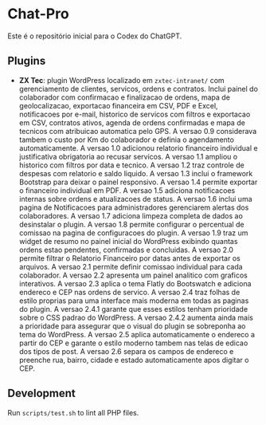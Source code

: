# Chat-Pro

Este é o repositório inicial para o Codex do ChatGPT.

## Plugins

 - **ZX Tec**: plugin WordPress localizado em `zxtec-intranet/` com gerenciamento de clientes, servicos, ordens e contratos. Inclui painel do colaborador com confirmacao e finalizacao de ordens, mapa de geolocalizacao, exportacao financeira em CSV, PDF e Excel, notificacoes por e-mail, historico de servicos com filtros e exportacao em CSV, contratos ativos, agenda de ordens confirmadas e mapa de tecnicos com atribuicao automatica pelo GPS. A versao 0.9 considerava tambem o custo por Km do colaborador e definia o agendamento automaticamente. A versao 1.0 adicionou relatorio financeiro individual e justificativa obrigatoria ao recusar servicos. A versao 1.1 ampliou o historico com filtros por data e tecnico. A versao 1.2 traz controle de despesas com relatorio e saldo liquido. A versao 1.3 inclui o framework Bootstrap para deixar o painel responsivo. A versao 1.4 permite exportar o financeiro individual em PDF. A versao 1.5 adiciona notificacoes internas sobre ordens e atualizacoes de status. A versao 1.6 inclui uma pagina de Notificacoes para administradores gerenciarem alertas dos colaboradores.
 A versao 1.7 adiciona limpeza completa de dados ao desinstalar o plugin.
 A versao 1.8 permite configurar o percentual de comissao na pagina de configuracoes do plugin.
 A versao 1.9 traz um widget de resumo no painel inicial do WordPress exibindo quantas ordens estao pendentes, confirmadas e concluidas.
 A versao 2.0 permite filtrar o Relatorio Financeiro por datas antes de exportar os arquivos.
 A versao 2.1 permite definir comissao individual para cada colaborador.
 A versao 2.2 apresenta um painel analitico com graficos interativos.
A versao 2.3 aplica o tema Flatly do Bootswatch e adiciona endereco e CEP nas ordens de servico.
A versao 2.4 traz folhas de estilo proprias para uma interface mais moderna em todas as paginas do plugin.
A versao 2.4.1 garante que esses estilos tenham prioridade sobre o CSS padrao do WordPress.
A versao 2.4.2 aumenta ainda mais a prioridade para assegurar que o visual do plugin se sobreponha ao tema do WordPress.
A versao 2.5 aplica automaticamente o endereco a partir do CEP e garante o estilo moderno tambem nas telas de edicao dos tipos de post.
A versao 2.6 separa os campos de endereco e preenche rua, bairro, cidade e estado automaticamente apos digitar o CEP.

## Development
Run `scripts/test.sh` to lint all PHP files.


